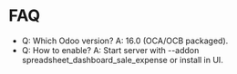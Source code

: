 # FAQ

- Q: Which Odoo version? A: 16.0 (OCA/OCB packaged).
- Q: How to enable? A: Start server with --addon spreadsheet_dashboard_sale_expense or install in UI.
